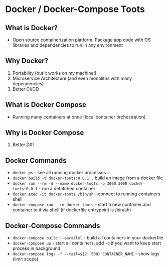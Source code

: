 # Docker / Docker-Compose Toots

## What is Docker?

- Open source containerization platform. Package app code with OS libraries and dependencies to run in any environment

## Why Docker?

1. Portability (but it works on my machine!)
1. Microservice Architecture (and even monoliths with many dependencies)
1. Better CI/CD

## What is Docker Compose

- Running many containers at once (local container orchestration)

## Why is Docker Compose

1. Better DX!

## Docker Commands

- `docker ps` - see all running docker processes
- `docker build -t docker-toots:0.0.1 .` build an image from a docker file
- `docker run --rm -d --name docker-toots -p 3000:3000 docker-toots:0.0.1` - run a detatched container
- `docker exec -it docker-toots /bin/sh` - connect to running containers shell
- `docker-compose run --rm docker-toots` - start a new container and container to it via shell (if dockerfile entrypoint is /bin/sh)

## Docker-Compose Commands

- `docker-compose build --parallel` - build all containers in your dockerfile
- `docker-compose up` - start all containers, add `-d` if you want to keep start process in background
- `docker-compose logs -f --tail=${2:-500} CONTAINER_NAME` - show logs (limit scope)
